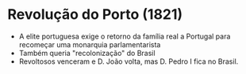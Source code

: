 # Revolução do Porto (1821)

* A elite portuguesa exige o retorno da família real a Portugal para recomeçar uma monarquia parlamentarista
* &#x20;Também queria "recolonização" do Brasil
* Revoltosos venceram e D. João volta, mas D. Pedro I fica no Brasil.

